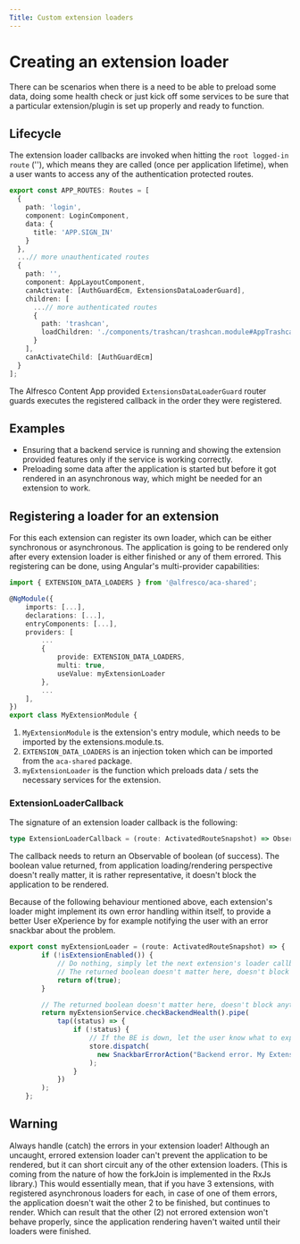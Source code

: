```yaml
---
Title: Custom extension loaders
---
```


# Creating an extension loader

There can be scenarios when there is a need to be able to preload some data, doing some health check or just kick off some services to be sure that a particular extension/plugin is set up properly and ready to function.

## Lifecycle

The extension loader callbacks are invoked when hitting the `root logged-in route` (''), which means they are called (once per application lifetime), when a user wants to access any of the authentication protected routes.

```ts
export const APP_ROUTES: Routes = [
  {
    path: 'login',
    component: LoginComponent,
    data: {
      title: 'APP.SIGN_IN'
    }
  },
  ...// more unauthenticated routes
  {
    path: '',
    component: AppLayoutComponent,
    canActivate: [AuthGuardEcm, ExtensionsDataLoaderGuard],
    children: [
      ...// more authenticated routes
      {
        path: 'trashcan',
        loadChildren: './components/trashcan/trashcan.module#AppTrashcanModule'
      }
    ],
    canActivateChild: [AuthGuardEcm]
  }
];
```

The Alfresco Content App provided `ExtensionsDataLoaderGuard` router guards executes the registered callback in the order they were registered.

## Examples

- Ensuring that a backend service is running and showing the extension provided features only if the service is working correctly.
- Preloading some data after the application is started but before it got rendered in an asynchronous way, which might be needed for an extension to work.

## Registering a loader for an extension

For this each extension can register its own loader, which can be either synchronous or asynchronous. The application is going to be rendered only after every extension loader is either finished or any of them errored.
This registering can be done, using Angular's multi-provider capabilities:

```ts
import { EXTENSION_DATA_LOADERS } from '@alfresco/aca-shared';

@NgModule({
    imports: [...],
    declarations: [...],
    entryComponents: [...],
    providers: [
        ...
        {
            provide: EXTENSION_DATA_LOADERS,
            multi: true,
            useValue: myExtensionLoader
        },
        ...
    ],
})
export class MyExtensionModule {
```

1. `MyExtensionModule` is the extension's entry module, which needs to be imported by the extensions.module.ts.
2. `EXTENSION_DATA_LOADERS` is an injection token which can be imported from the `aca-shared` package.
3. `myExtensionLoader` is the function which preloads data / sets the necessary services for the extension.

### ExtensionLoaderCallback

The signature of an extension loader callback is the following:

```ts
type ExtensionLoaderCallback = (route: ActivatedRouteSnapshot) => Observable<boolean>;
```

The callback needs to return an Observable of boolean (of success). The boolean value returned, from application loading/rendering perspective doesn't really matter, it is rather representative, it doesn't block the application to be rendered.

Because of the following behaviour mentioned above, each extension's loader might implement its own error handling within itself, to provide a better User eXperience by for example notifying the user with an error snackbar about the problem.

```ts
export const myExtensionLoader = (route: ActivatedRouteSnapshot) => {
        if (!isExtensionEnabled()) {
            // Do nothing, simply let the next extension's loader callback invoked, if any
            // The returned boolean doesn't matter here, doesn't block anything
            return of(true);
        }

        // The returned boolean doesn't matter here, doesn't block anything
        return myExtensionService.checkBackendHealth().pipe(
            tap((status) => {
                if (!status) {
                    // If the BE is down, let the user know what to expect
                    store.dispatch(
                      new SnackbarErrorAction("Backend error. My Extension's features are disabled.")
                    );
                }
            })
        );
    };
```

## Warning

Always handle (catch) the errors in your extension loader! Although an uncaught, errored extension loader can't prevent the application to be rendered, but it can short circuit any of the other extension loaders. (This is coming from the nature of how the forkJoin is implemented in the RxJs library.)
This would essentially mean, that if you have 3 extensions, with registered asynchronous loaders for each, in case of one of them errors, the application doesn't wait the other 2 to be finished, but continues to render. Which can result that the other (2) not errored extension won't behave properly, since the application rendering haven't waited until their loaders were finished.
